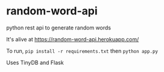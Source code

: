 # random-word-api
python rest api to generate random words

It's alive at https://random-word-api.herokuapp.com/

To run, `pip install -r requirements.txt` then `python app.py`

Uses TinyDB and Flask
